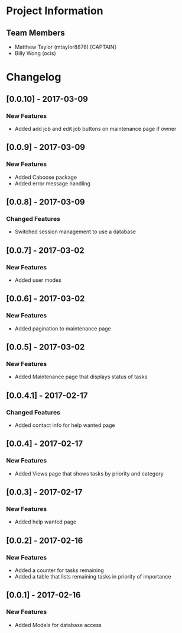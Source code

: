 # Project Information
## Team Members
- Matthew Taylor (mtaylor8878) [CAPTAIN]
- Billy Wong     (ocis)

# Changelog
## [0.0.10] - 2017-03-09
### New Features
- Added add job and edit job buttons on maintenance page if owner

## [0.0.9] - 2017-03-09
### New Features
- Added Caboose package
- Added error message handling

## [0.0.8] - 2017-03-09
### Changed Features
- Switched session management to use a database

## [0.0.7] - 2017-03-02
### New Features
- Added user modes

## [0.0.6] - 2017-03-02
### New Features
- Added pagination to maintenance page

## [0.0.5] - 2017-03-02
### New Features
- Added Maintenance page that displays status of tasks

## [0.0.4.1] - 2017-02-17
### Changed Features
- Added contact info for help wanted page

## [0.0.4] - 2017-02-17
### New Features
- Added Views page that shows tasks by priority and category

## [0.0.3] - 2017-02-17
### New Features
- Added help wanted page

## [0.0.2] - 2017-02-16
### New Features
- Added a counter for tasks remaining
- Added a table that lists remaining tasks in priority of importance

## [0.0.1] - 2017-02-16
### New Features
- Added Models for database access
